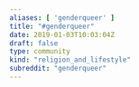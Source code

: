 ```yaml
---
aliases: [ 'genderqueer' ]
title: "#genderqueer"
date: 2019-01-03T10:03:04Z
draft: false
type: community
kind: "religion_and_lifestyle"
subreddit: "genderqueer"
---
```

